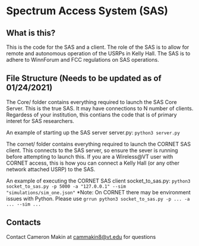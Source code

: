 # Spectrum Access System (SAS)
## What is this?
This is the code for the SAS and a client. The role of the SAS is to allow for remote and autonomous operation of the USRPs in Kelly Hall. The SAS is to adhere to WinnForum and FCC regulations on SAS operations.

## File Structure (Needs to be updated as of 01/24/2021)
The Core/ folder contains everything required to launch the SAS Core Server. This is the true SAS. It may have connections to N number of clients. Regardess of your institution, this contians the code that is of primary interet for SAS researchers.

An example of starting up the SAS server server.py:
```python3 server.py```

The cornet/ folder contains everything required to launch the CORNET SAS client. This connects to the SAS server, so ensure the sever is running before attempting to launch this. If you are a Wireless@VT user with CORNET access, this is how you can connect a Kelly Hall (or any other network attached USRP) to the SAS.

An example of executing the CORNET SAS client socket_to_sas.py: 
  ```python3 socket_to_sas.py -p 5000 -a "127.0.0.1" --sim "simulations/sim_one.json"```
*Note: On CORNET there may be environment issues with Python. Please use ```grrun python3 socket_to_sas.py -p ... -a ... --sim ...```

## Contacts
Contact Cameron Makin at cammakin8@vt.edu for questions
